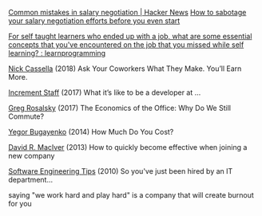 
[Common mistakes in salary negotiation | Hacker News](https://news.ycombinator.com/item?id=37239747)
[How to sabotage your salary negotiation efforts before you even start](https://interviewing.io/blog/sabotage-salary-negotiation-before-even-start)

[For self taught learners who ended up with a job, what are some essential concepts that you've encountered on the job that you missed while self learning? : learnprogramming](https://old.reddit.com/r/learnprogramming/comments/15zcsal/for_self_taught_learners_who_ended_up_with_a_job/)

[Nick Cassella](https://civicskunk.works/ask-your-coworkers-what-they-make-youll-earn-more-46efb2daf63e)
(2018) Ask Your Coworkers What They Make. You’ll Earn More.

[Increment Staff](https://increment.com/development/what-its-like-to-be-a-developer-at/)
(2017) What it’s like to be a developer at …

[Greg Rosalsky](https://www.citylab.com/transportation/2017/11/why-do-we-still-commute/544733/)
(2017) The Economics of the Office: Why Do We Still Commute?

[Yegor Bugayenko](http://www.yegor256.com/2014/10/29/how-much-do-you-cost.html)
(2014) How Much Do You Cost?

[David R. MacIver](https://www.drmaciver.com/2013/08/how-did-you-get-started-so-quickly/)
(2013) How to quickly become effective when joining a new company

[Software Engineering Tips](http://www.yacoset.com/Home/so-you-ve-just-been-hired-by-an-it-department)
(2010) So you've just been hired by an IT department...

saying "we work hard and play hard" is a company that will create burnout for you
